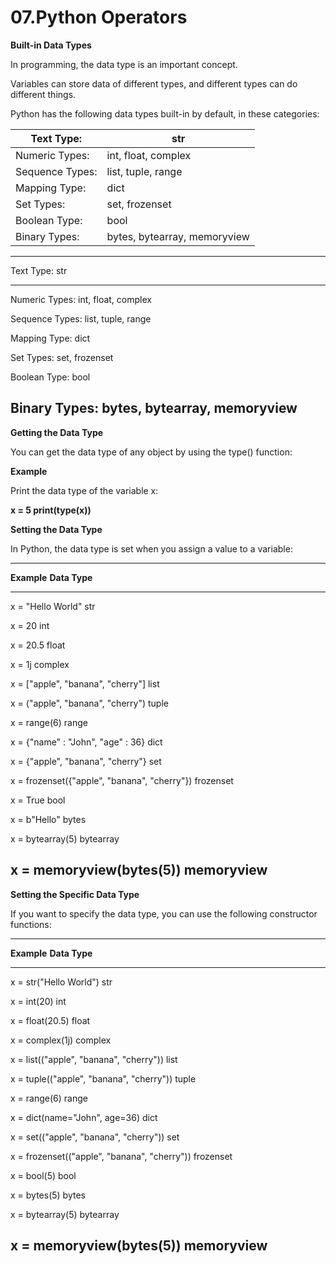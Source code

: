 # 07.Python Operators

**Built-in Data Types**

In programming, the data type is an important concept.

Variables can store data of different types, and different types can do
different things.

Python has the following data types built-in by default, in these
categories:

| Text Type:      | str                          |
|-----------------|------------------------------|
| Numeric Types:  | int, float, complex          |
| Sequence Types: | list, tuple, range           |
| Mapping Type:   | dict                         |
| Set Types:      | set, frozenset               |
| Boolean Type:   | bool                         |
| Binary Types:   | bytes, bytearray, memoryview |


  -----------------------------------------------------------------------
  Text Type:                 str
  -------------------------- --------------------------------------------
  Numeric Types:             int, float, complex

  Sequence Types:            list, tuple, range

  Mapping Type:              dict

  Set Types:                 set, frozenset

  Boolean Type:              bool

  Binary Types:              bytes, bytearray, memoryview
  -----------------------------------------------------------------------

**Getting the Data Type**

You can get the data type of any object by using the type() function:

**Example**

Print the data type of the variable x:

**x = 5 print(type(x))**

**Setting the Data Type**

In Python, the data type is set when you assign a value to a variable:

  -----------------------------------------------------------------------
  **Example**                                           **Data Type**
  ----------------------------------------------------- -----------------
  x = \"Hello World\"                                   str

  x = 20                                                int

  x = 20.5                                              float

  x = 1j                                                complex

  x = \[\"apple\", \"banana\", \"cherry\"\]             list

  x = (\"apple\", \"banana\", \"cherry\")               tuple

  x = range(6)                                          range

  x = {\"name\" : \"John\", \"age\" : 36}               dict

  x = {\"apple\", \"banana\", \"cherry\"}               set

  x = frozenset({\"apple\", \"banana\", \"cherry\"})    frozenset

  x = True                                              bool

  x = b\"Hello\"                                        bytes

  x = bytearray(5)                                      bytearray

  x = memoryview(bytes(5))                              memoryview
  -----------------------------------------------------------------------

**Setting the Specific Data Type**

If you want to specify the data type, you can use the following
constructor functions:

  -----------------------------------------------------------------------
  **Example**                                           **Data Type**
  ----------------------------------------------------- -----------------
  x = str(\"Hello World\")                              str

  x = int(20)                                           int

  x = float(20.5)                                       float

  x = complex(1j)                                       complex

  x = list((\"apple\", \"banana\", \"cherry\"))         list

  x = tuple((\"apple\", \"banana\", \"cherry\"))        tuple

  x = range(6)                                          range

  x = dict(name=\"John\", age=36)                       dict

  x = set((\"apple\", \"banana\", \"cherry\"))          set

  x = frozenset((\"apple\", \"banana\", \"cherry\"))    frozenset

  x = bool(5)                                           bool

  x = bytes(5)                                          bytes

  x = bytearray(5)                                      bytearray

  x = memoryview(bytes(5))                              memoryview
  -----------------------------------------------------------------------

